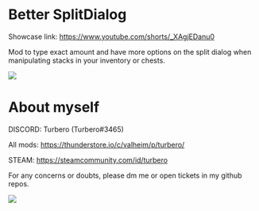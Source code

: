 # Better SplitDialog

Showcase link: https://www.youtube.com/shorts/_XAgjEDanu0

Mod to type exact amount and have more options on the split dialog when manipulating stacks in your inventory or chests.

![](https://i.imgur.com/CYjYs1Y.png)

# About myself

DISCORD: Turbero (Turbero#3465)

All mods: https://thunderstore.io/c/valheim/p/turbero/

STEAM: https://steamcommunity.com/id/turbero

For any concerns or doubts, please dm me or open tickets in my github repos.

<a href="https://discord.gg/y67YeVw62K"><img src="https://i.imgur.com/A9b3EGB.png"></a>